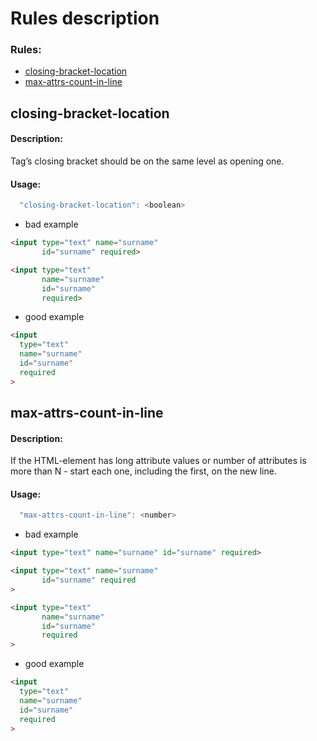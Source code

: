 # Rules description

### Rules:
- [closing-bracket-location](https://mate-academy.github.io/fed/html-lint/rules-description.html#closing-bracket-location)
- [max-attrs-count-in-line](https://mate-academy.github.io/fed/html-lint/rules-description.html#max-attrs-count-in-line)

## closing-bracket-location

#### Description:
Tag’s closing bracket should be on the same level as opening one.

#### Usage:
```js
  "closing-bracket-location": <boolean>
```

- bad example
```html
<input type="text" name="surname"
       id="surname" required>
```
```html
<input type="text"
       name="surname"
       id="surname"
       required>
```
- good example
```html
<input
  type="text"
  name="surname"
  id="surname"
  required
>
```

## max-attrs-count-in-line

#### Description:
If the HTML-element has long attribute values or number of attributes is more than N - start each one, including the first, on the new line.

#### Usage:
```js
  "max-attrs-count-in-line": <number>
```

- bad example
```html
<input type="text" name="surname" id="surname" required>
```
```html
<input type="text" name="surname"
       id="surname" required
>
```
```html
<input type="text"
       name="surname"
       id="surname"
       required
>
```
- good example
```html
<input
  type="text"
  name="surname"
  id="surname"
  required
>
```
